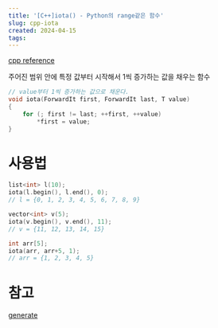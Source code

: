 ```yaml
---
title: '[C++]iota() - Python의 range같은 함수'
slug: cpp-iota
created: 2024-04-15
tags:
---
```


[cpp reference][1]

주어진 범위 안에 특정 값부터 시작해서 1씩 증가하는 값을 채우는 함수

```cpp
// value부터 1씩 증가하는 값으로 채운다.
void iota(ForwardIt first, ForwardIt last, T value)
{
    for (; first != last; ++first, ++value)
        *first = value;
}
```

# 사용법

```cpp
list<int> l(10);
iota(l.begin(), l.end(), 0);
// l = {0, 1, 2, 3, 4, 5, 6, 7, 8, 9}

vector<int> v(5);
iota(v.begin(), v.end(), 11);
// v = {11, 12, 13, 14, 15}

int arr[5];
iota(arr, arr+5, 1);
// arr = {1, 2, 3, 4, 5}
```

# 참고

[generate][2]

[1]: https://en.cppreference.com/w/cpp/algorithm/iota
[2]: https://en.cppreference.com/w/cpp/algorithm/generate

